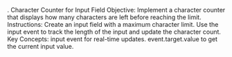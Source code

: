 . Character Counter for Input Field
Objective: Implement a character counter that displays how many characters are left before reaching the limit.
Instructions:
Create an input field with a maximum character limit.
Use the input event to track the length of the input and update the character count.
Key Concepts:
input event for real-time updates.
event.target.value to get the current input value.
